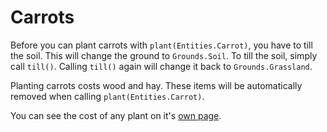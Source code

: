 # Carrots
Before you can plant carrots with `plant(Entities.Carrot)`, you have to till the soil. This will change the ground to `Grounds.Soil`. To till the soil, simply call `till()`. Calling `till()` again will change it back to `Grounds.Grassland`.

Planting carrots costs wood and hay. These items will be automatically removed when calling `plant(Entities.Carrot)`.

You can see the cost of any plant on it's [own page](objects/carrot).
